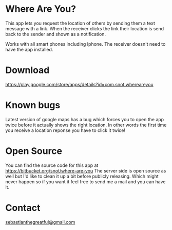 Where Are You?
==============
This app lets you request the location of others by sending them a text message with a link. When the receiver clicks the link their location is send back to the sender and shown as a notification.

Works with all smart phones including Iphone. The receiver doesn't need to have the app installed.


Download
========
<https://play.google.com/store/apps/details?id=com.snot.whereareyou>


Known bugs
==========
Latest version of google maps has a bug which forces you to open the app twice before it actually shows the right location.
In other words the first time you receive a location reponse you have to click it twice!


Open Source
===========
You can find the source code for this app at https://bitbucket.org/snot/where-are-you
The server side is open source as well but I'd like to clean it up a bit before publicly releasing. Which might never happen so if you want it feel free to send me a mail and you can have it.


Contact
=======
<sebastianthegreatful@gmail.com>

